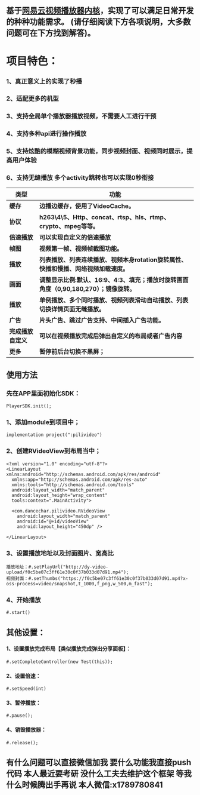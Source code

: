 
## 基于[网易云视频播放器内核](http://dev.yunxin.163.com/docs/product/)，实现了可以满足日常开发的种种功能需求。 (请仔细阅读下方各项说明，大多数问题可在下方找到解答)。

# 项目特色：
### 1、真正意义上的实现了秒播 
### 2、适配更多的机型
### 3、支持全局单个播放器播放视频，不需要人工进行干预
### 4、支持多种api进行操作播放
### 5、支持炫酷的模糊视频背景功能，同步视频封面、视频同时展示，提高用户体验
### 6、支持无缝播放  多个activity跳转也可以实现0秒衔接


类型 | 功能
-------- | ---
**缓存**|**边播边缓存，使用了VideoCache。**
**协议**|**h263\4\5、Http、concat、rtsp、hls、rtmp、crypto、mpeg等等。**
**倍速播放**|**可以实现自定义的倍速播放**
**帧图**|**视频第一帧、视频帧截图功能。**
**播放**|**列表播放、列表连续播放、视频本身rotation旋转属性、快播和慢播、网络视频加载速度。**
**画面**|**调整显示比例:默认、16:9、4:3、填充；播放时旋转画面角度（0,90,180,270）；镜像旋转。**
**播放**|**单例播放、多个同时播放、视频列表滑动自动播放、列表切换详情页面无缝播放。**
**广告**|**片头广告、跳过广告支持、中间插入广告功能。**
**完成播放自定义**|**可以在视频播放完成后弹出自定义的布局或者广告内容**
**更多**|**暂停前后台切换不黑屏；**

## 使用方法
### 先在APP里面初始化SDK：
    PlayerSDK.init();
### 1、添加module到项目中；
    implementation project(":pilivideo")
### 2、创建RVideoView到布局当中；
    <?xml version="1.0" encoding="utf-8"?>
    <LinearLayout xmlns:android="http://schemas.android.com/apk/res/android"
      xmlns:app="http://schemas.android.com/apk/res-auto"
      xmlns:tools="http://schemas.android.com/tools"
      android:layout_width="match_parent"
      android:layout_height="wrap_content"
      tools:context=".MainActivity">

      <com.dancechar.pilivideo.RVideoView
        android:layout_width="match_parent"
        android:id="@+id/videoView"
        android:layout_height="450dp" />

    </LinearLayout>
### 3、设置播放地址以及封面图片、宽高比
    播放地址：#.setPlayUrl("http://dy-video-upload/f0c5be07c3ff61e30c0f37b033d07d91.mp4");
    视频封面：#.setThumbs("https://f0c5be07c3ff61e30c0f37b033d07d91.mp4?x-oss-process=video/snapshot,t_1000,f_png,w_500,m_fast");
### 4、开始播放
    #.start()
 
 
 ## 其他设置：
 #### 1、设置播放完成布局【类似播放完成弹出分享面板】：
    #.setCompleteController(new Test(this));
 #### 2、设置倍速：
    #.setSpeed(int)
 #### 3、暂停播放：
    #.pause();
 #### 4、销毁播放器：
    #.release();


## 有什么问题可以直接微信加我 要什么功能我直接push代码 本人最近要考研 没什么工夫去维护这个框架 等我什么时候腾出手再说 本人微信:x1789780841 
